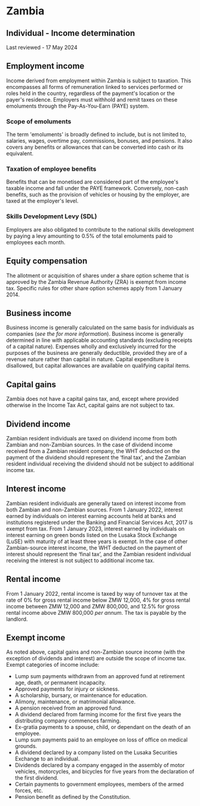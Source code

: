# Zambia
## Individual - Income determination
Last reviewed - 17 May 2024
## Employment income
Income derived from employment within Zambia is subject to taxation. This encompasses all forms of remuneration linked to services performed or roles held in the country, regardless of the payment's location or the payer's residence. Employers must withhold and remit taxes on these emoluments through the Pay-As-You-Earn (PAYE) system.
### Scope of emoluments
The term 'emoluments' is broadly defined to include, but is not limited to, salaries, wages, overtime pay, commissions, bonuses, and pensions. It also covers any benefits or allowances that can be converted into cash or its equivalent.
### Taxation of employee benefits
Benefits that can be monetised are considered part of the employee's taxable income and fall under the PAYE framework. Conversely, non-cash benefits, such as the provision of vehicles or housing by the employer, are taxed at the employer's level.
### Skills Development Levy (SDL)
Employers are also obligated to contribute to the national skills development by paying a levy amounting to 0.5% of the total emoluments paid to employees each month.
## Equity compensation
The allotment or acquisition of shares under a share option scheme that is approved by the Zambia Revenue Authority (ZRA) is exempt from income tax.
Specific rules for other share option schemes apply from 1 January 2014.
## Business income
Business income is generally calculated on the same basis for individuals as companies (_see the for more information_).
Business income is generally determined in line with applicable accounting standards (excluding receipts of a capital nature). Expenses wholly and exclusively incurred for the purposes of the business are generally deductible, provided they are of a revenue nature rather than capital in nature.
Capital expenditure is disallowed, but capital allowances are available on qualifying capital items.
## Capital gains
Zambia does not have a capital gains tax, and, except where provided otherwise in the Income Tax Act, capital gains are not subject to tax.
## Dividend income
Zambian resident individuals are taxed on dividend income from both Zambian and non-Zambian sources.
In the case of dividend income received from a Zambian resident company, the WHT deducted on the payment of the dividend should represent the ‘final tax’, and the Zambian resident individual receiving the dividend should not be subject to additional income tax.
## Interest income
Zambian resident individuals are generally taxed on interest income from both Zambian and non-Zambian sources.
From 1 January 2022, interest earned by individuals on interest earning accounts held at banks and institutions registered under the Banking and Financial Services Act, 2017 is exempt from tax.
From 1 January 2023, interest earned by individuals on interest earning on green bonds listed on the Lusaka Stock Exchange (LuSE) with maturity of at least three years is exempt.
In the case of other Zambian-source interest income, the WHT deducted on the payment of interest should represent the ‘final tax’, and the Zambian resident individual receiving the interest is not subject to additional income tax.
## Rental income
From 1 January 2022, rental income is taxed by way of turnover tax at the rate of 0% for gross rental income below ZMW 12,000, 4% for gross rental income between ZMW 12,000 and ZMW 800,000, and 12.5% for gross rental income above ZMW 800,000 _per annum_. The tax is payable by the landlord.
## Exempt income
As noted above, capital gains and non-Zambian source income (with the exception of dividends and interest) are outside the scope of income tax.
Exempt categories of income include:
  * Lump sum payments withdrawn from an approved fund at retirement age, death, or permanent incapacity.
  * Approved payments for injury or sickness.
  * A scholarship, bursary, or maintenance for education.
  * Alimony, maintenance, or matrimonial allowance.
  * A pension received from an approved fund.
  * A dividend declared from farming income for the first five years the distributing company commences farming.
  * Ex-gratia payments to a spouse, child, or dependant on the death of an employee.
  * Lump sum payments paid to an employee on loss of office on medical grounds.
  * A dividend declared by a company listed on the Lusaka Securities Exchange to an individual.
  * Dividends declared by a company engaged in the assembly of motor vehicles, motorcycles, and bicycles for five years from the declaration of the first dividend.
  * Certain payments to government employees, members of the armed forces, etc.
  * Pension benefit as defined by the Constitution.


